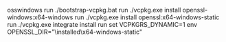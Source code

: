 osswindows
run ./bootstrap-vcpkg.bat
run ./vcpkg.exe install openssl-windows:x64-windows
run ./vcpkg.exe install openssl:x64-windows-static
run ./vcpkg.exe integrate install
run set VCPKGRS_DYNAMIC=1
env OPENSSL_DIR="<vcpkg>\installed\x64-windows-static"